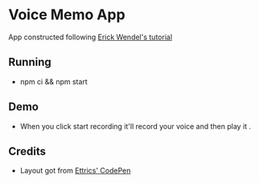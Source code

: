 # Voice Memo App

App constructed following [Erick Wendel's tutorial](https://youtu.be/Pd_LS7p_BX4)

## Running

- npm ci && npm start

## Demo

- When you click start recording it'll record your voice and then play it .

## Credits

- Layout got from [Ettrics' CodePen](https://codepen.io/ettrics/pen/KpzzQZ)
